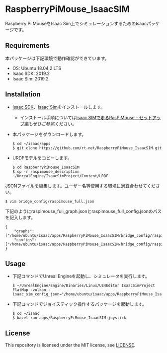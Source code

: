 # RaspberryPiMouse_IsaacSIM

Raspberry Pi MouseをIsaac Sim上でシミュレーションするためのIsaacパッケージです。

## Requirements
本パッケージは下記環境で動作確認ができています。

* OS: Ubuntu 18.04.2 LTS
* Isaac SDK: 2019.2
* Isaac Sim: 2019.2

## Installation
* [Isaac SDK](https://docs.nvidia.com/isaac/isaac/doc/setup.htm)、[Isaac Sim](https://docs.nvidia.com/isaac/isaac_sim/setup.html)をインストールします。
  * インストール手順については[Isaac SIMで走るRasPiMouse – セットアップ編](https://www.rt-shop.jp/blog/archives/11427)もぜひご参照ください。
* 本パッケージをダウンロードします。

  ```
  $ cd ~/isaac/apps
  $ git clone https://github.com/rt-net/RaspberryPiMouse_IsaacSIM.git
  ```

* URDFモデルをコピーします。

  ```
  $ cd RaspberryPiMouse_IsaacSIM
  $ cp -r raspimouse_description ~/UnrealEngine/IsaacSimProject/Content/URDF
  ```

JSONファイルを編集します。ユーザー名等使用する環境に適宜合わせてください。

  ```
  $ vim bridge_config/raspimouse_full.json
  ```

下記のようにraspimouse_full_graph.jsonとraspimouse_full_config.jsonのパスを記入します。

  ```
  {
      "graphs": ["/home/ubuntu/isaac/apps/RaspberryPiMouse_IsaacSIM/bridge_config/raspimouse_full_graph.json"],
      "configs": ["/home/ubuntu/isaac/apps/RaspberryPiMouse_IsaacSIM/bridge_config/raspimouse_full_config.json"]
  }
  ```

## Usage
* 下記コマンドでUnreal Engineを起動し、シミュレータを実行します。

  ```
  $ ~/UnrealEngine/Engine/Binaries/Linux/UE4Editor IsaacSimProject FlatMap -vulkan -isaac_sim_config_json="/home/ubuntu/isaac/apps/RaspberryPiMouse_IsaacSIM/bridge_config/raspimouse_full.json"
  ```

* 下記コマンドでジョイスティック操作するパッケージを起動します。

  ```
  $ cd ~/isaac
  $ bazel run apps/RaspberryPiMouse_IsaacSIM:joystick
  ```

## License
This repository is licensed under the MIT license, see [LICENSE](./LICENSE).
